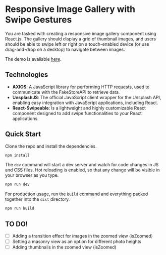 # Responsive Image Gallery with Swipe Gestures

You are tasked with creating a responsive image gallery component using React.js. The gallery should display a grid of
thumbnail images, and users should be able to swipe left or right on a touch-enabled device (or use drag-and-drop on
a desktop) to navigate between images.

The demo is available [here](https://demo.berdychowski.com/rig/).

## Technologies

-   **AXIOS**: A JavaScript library for performing HTTP requests, used to communicate with the FakeStoreAPI to retrieve data.
-   **UnsplashJS**: The official JavaScript client wrapper for the Unsplash API, enabling easy integration with JavaScript applications, including React.
-   **React-Swipeable**: Is a lightweight and highly customizable React component designed to add swipe functionalities to your React applications.

## Quick Start

Clone the repo and install the dependencies.

```bash
npm install
```

The `dev` command will start a dev server and watch for code changes in JS and CSS files. Hot reloading is enabled, so that any change will be visible in your browser as you type.

```bash
npm run dev
```

For production usage, run the `build` command and everything packed together into the `dist` directory.

```bash
npm run build
```

## TO DO!

-   [ ] Adding a transition effect for images in the zoomed view (isZoomed)
-   [ ] Setting a masonry view as an option for different photo heights
-   [ ] Adding thumbnails in the zoomed view (isZoomed)
